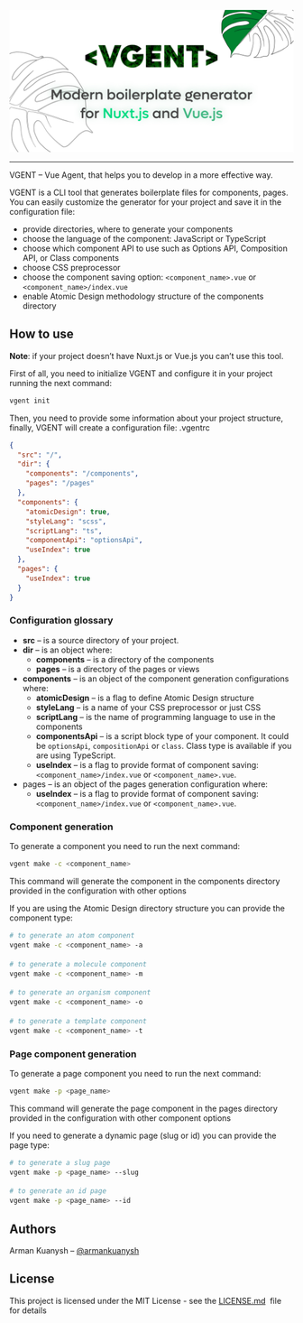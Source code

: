 ![VGENT](/assets/vgent-github-cover.png)

---

VGENT – Vue Agent, that helps you to develop in a more effective way.

VGENT is a CLI tool that generates boilerplate files for components, pages. You can easily customize the generator for your project and save it in the configuration file:

- provide directories, where to generate your components
- choose the language of the component: JavaScript or TypeScript
- choose which component API to use such as Options API, Composition API, or Class components
- choose CSS preprocessor
- choose the component saving option: `<component_name>.vue` or `<component_name>/index.vue`
- enable Atomic Design methodology structure of the components directory

## How to use

**Note**: if your project doesn’t have Nuxt.js or Vue.js you can’t use this tool.

First of all, you need to initialize VGENT and configure it in your project running the next command:

```bash
vgent init
```

Then, you need to provide some information about your project structure, finally, VGENT will create a configuration file: .vgentrc

```json
{
  "src": "/",
  "dir": {
    "components": "/components",
    "pages": "/pages"
  },
  "components": {
    "atomicDesign": true,
    "styleLang": "scss",
    "scriptLang": "ts",
    "componentApi": "optionsApi",
    "useIndex": true
  },
  "pages": {
    "useIndex": true
  }
}
```

### Configuration glossary

- **src** – is a source directory of your project.
- **dir** – is an object where:
  - **components** – is a directory of the components
  - **pages** – is a directory of the pages or views
- **components** – is an object of the component generation configurations where:
  - **atomicDesign** – is a flag to define Atomic Design structure
  - **styleLang** – is a name of your CSS preprocessor or just CSS
  - **scriptLang** – is the name of programming language to use in the components
  - **componentsApi** – is a script block type of your component. It could be `optionsApi`, `compositionApi` or `class`. Class type is available if you are using TypeScript.
  - **useIndex** – is a flag to provide format of component saving: `<component_name>/index.vue` or `<component_name>.vue`.
- pages – is an object of the pages generation configuration where:
  - **useIndex** – is a flag to provide format of component saving: `<component_name>/index.vue` or `<component_name>.vue`.

### Component generation

To generate a component you need to run the next command:

```bash
vgent make -c <component_name>
```

This command will generate the component in the components directory provided in the configuration with other options

If you are using the Atomic Design directory structure you can provide the component type:

```bash
# to generate an atom component
vgent make -c <component_name> -a

# to generate a molecule component
vgent make -c <component_name> -m

# to generate an organism component
vgent make -c <component_name> -o

# to generate a template component
vgent make -c <component_name> -t
```

### Page component generation

To generate a page component you need to run the next command:

```bash
vgent make -p <page_name>
```

This command will generate the page component in the pages directory provided in the configuration with other component options

If you need to generate a dynamic page (slug or id) you can provide the page type:

```bash
# to generate a slug page
vgent make -p <page_name> --slug

# to generate an id page
vgent make -p <page_name> --id
```

## Authors

Arman Kuanysh – [@armankuanysh](https://github.com/armankuanysh)

## License

This project is licensed under the MIT License - see the [LICENSE.md](https://github.com/armankuanysh/vgent/blob/main/LICENSE)
 file for details
